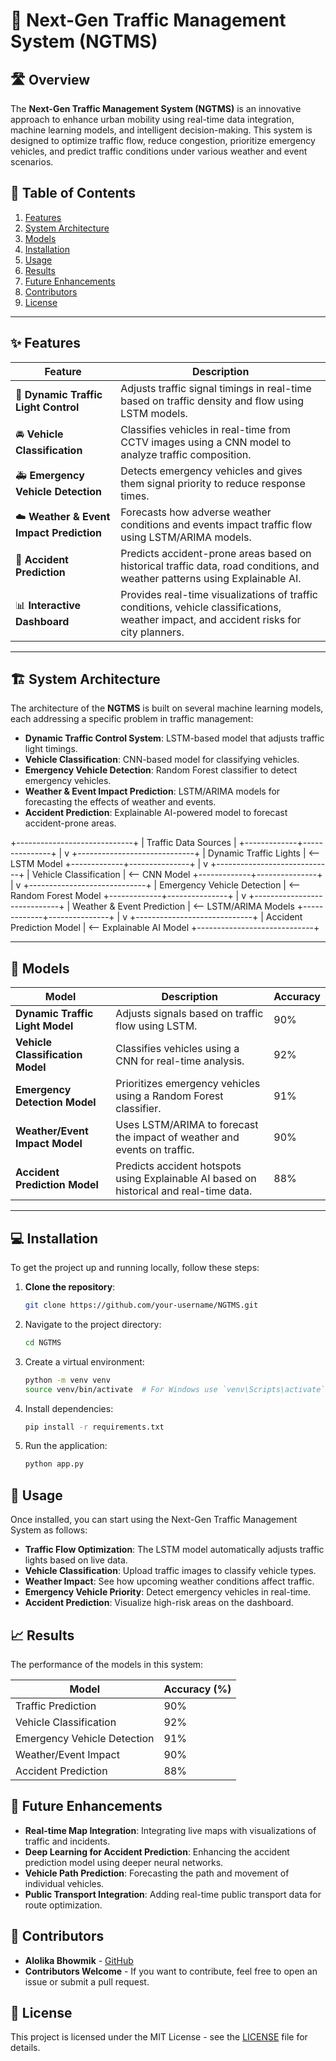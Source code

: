 # 🚦 Next-Gen Traffic Management System (NGTMS)

## 🛣️ Overview
The **Next-Gen Traffic Management System (NGTMS)** is an innovative approach to enhance urban mobility using real-time data integration, machine learning models, and intelligent decision-making. This system is designed to optimize traffic flow, reduce congestion, prioritize emergency vehicles, and predict traffic conditions under various weather and event scenarios.

## 📑 Table of Contents
1. [Features](#features)
2. [System Architecture](#system-architecture)
3. [Models](#models)
4. [Installation](#installation)
5. [Usage](#usage)
6. [Results](#results)
7. [Future Enhancements](#future-enhancements)
8. [Contributors](#contributors)
9. [License](#license)

---

## ✨ Features

| Feature                         | Description                                                                                                                                 |
|----------------------------------|---------------------------------------------------------------------------------------------------------------------------------------------|
| 🚦 **Dynamic Traffic Light Control** | Adjusts traffic signal timings in real-time based on traffic density and flow using LSTM models.                                            |
| 🚘 **Vehicle Classification**       | Classifies vehicles in real-time from CCTV images using a CNN model to analyze traffic composition.                                          |
| 🚑 **Emergency Vehicle Detection**   | Detects emergency vehicles and gives them signal priority to reduce response times.                                                          |
| ☁️ **Weather & Event Impact Prediction** | Forecasts how adverse weather conditions and events impact traffic flow using LSTM/ARIMA models.                                            |
| 🚨 **Accident Prediction**         | Predicts accident-prone areas based on historical traffic data, road conditions, and weather patterns using Explainable AI.                 |
| 📊 **Interactive Dashboard**       | Provides real-time visualizations of traffic conditions, vehicle classifications, weather impact, and accident risks for city planners.     |

---

## 🏗️ System Architecture

The architecture of the **NGTMS** is built on several machine learning models, each addressing a specific problem in traffic management:

- **Dynamic Traffic Control System**: LSTM-based model that adjusts traffic light timings.
- **Vehicle Classification**: CNN-based model for classifying vehicles.
- **Emergency Vehicle Detection**: Random Forest classifier to detect emergency vehicles.
- **Weather & Event Impact Prediction**: LSTM/ARIMA models for forecasting the effects of weather and events.
- **Accident Prediction**: Explainable AI-powered model to forecast accident-prone areas.

+-----------------------------+ 
|      Traffic Data Sources    | 
+-------------+---------------+
              |
              v
+-----------------------------+
|    Dynamic Traffic Lights    | <-- LSTM Model
+-------------+---------------+
              |
              v
+-----------------------------+
|   Vehicle Classification     | <-- CNN Model
+-------------+---------------+
              |
              v
+-----------------------------+
| Emergency Vehicle Detection  | <-- Random Forest Model
+-------------+---------------+
              |
              v
+-----------------------------+
| Weather & Event Prediction   | <-- LSTM/ARIMA Models
+-------------+---------------+
              |
              v
+-----------------------------+
|  Accident Prediction Model   | <-- Explainable AI Model
+-----------------------------+


---

## 🤖 Models

| Model                            | Description                                                                                           | Accuracy  |
|-----------------------------------|-------------------------------------------------------------------------------------------------------|-----------|
| **Dynamic Traffic Light Model**   | Adjusts signals based on traffic flow using LSTM.                                                      | 90%       |
| **Vehicle Classification Model**  | Classifies vehicles using a CNN for real-time analysis.                                                | 92%       |
| **Emergency Detection Model**     | Prioritizes emergency vehicles using a Random Forest classifier.                                       | 91%       |
| **Weather/Event Impact Model**    | Uses LSTM/ARIMA to forecast the impact of weather and events on traffic.                               | 90%       |
| **Accident Prediction Model**     | Predicts accident hotspots using Explainable AI based on historical and real-time data.                | 88%       |

---

## 💻 Installation

To get the project up and running locally, follow these steps:

1. **Clone the repository**:
   ```bash
   git clone https://github.com/your-username/NGTMS.git
   ```
2. Navigate to the project directory:
   ```bash
   cd NGTMS
   ```
3. Create a virtual environment:
   ```bash
   python -m venv venv
   source venv/bin/activate  # For Windows use `venv\Scripts\activate`
   ```
4. Install dependencies:
   ```bash
   pip install -r requirements.txt
   ```
5. Run the application:
   ```bash
   python app.py
   ```
## 🚀 Usage
Once installed, you can start using the Next-Gen Traffic Management System as follows:

- **Traffic Flow Optimization**: The LSTM model automatically adjusts traffic lights based on live data.
- **Vehicle Classification**: Upload traffic images to classify vehicle types.
- **Weather Impact**: See how upcoming weather conditions affect traffic.
- **Emergency Vehicle Priority**: Detect emergency vehicles in real-time.
- **Accident Prediction**: Visualize high-risk areas on the dashboard.

## 📈 Results
The performance of the models in this system:

| Model                        | Accuracy (%) |
|------------------------------|--------------|
| Traffic Prediction            | 90%          |
| Vehicle Classification        | 92%          |
| Emergency Vehicle Detection   | 91%          |
| Weather/Event Impact          | 90%          |
| Accident Prediction           | 88%          |

## 🔮 Future Enhancements
- **Real-time Map Integration**: Integrating live maps with visualizations of traffic and incidents.
- **Deep Learning for Accident Prediction**: Enhancing the accident prediction model using deeper neural networks.
- **Vehicle Path Prediction**: Forecasting the path and movement of individual vehicles.
- **Public Transport Integration**: Adding real-time public transport data for route optimization.

## 👥 Contributors
- **Alolika Bhowmik** - [GitHub](https://github.com/alo7lika)
- **Contributors Welcome** - If you want to contribute, feel free to open an issue or submit a pull request.

## 📄 License
This project is licensed under the MIT License - see the [LICENSE](LICENSE) file for details.


